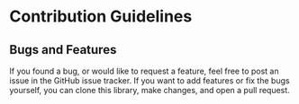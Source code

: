 # Contribution Guidelines

## Bugs and Features
If you found a bug, or would like to request a feature,
feel free to post an issue in the GitHub issue tracker.
If you want to add features or fix the bugs yourself, 
you can clone this library, make changes, and open a
pull request.